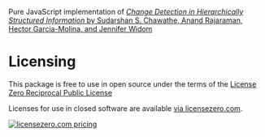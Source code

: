Pure JavaScript implementation of [_Change Detection in Hierarchically Structured Information_ by Sudarshan S. Chawathe, Anand Rajaraman, Hector Garcia-Molina, and Jennifer Widom][paper]

[paper]: http://infolab.stanford.edu/c3/papers/html/tdiff3-8/tdiff3-8.html

# Licensing

This package is free to use in open source under the terms of the [License Zero Reciprocal Public License](./LICENSE)

Licenses for use in closed software are available [via licensezero.com][project].

[![licensezero.com pricing](https://licensezero.com/projects/6d3f67d4-af32-4959-abe3-dacd765484f3/badge.svg)][project]

[project]: https://licensezero.com/projects/6d3f67d4-af32-4959-abe3-dacd765484f3
